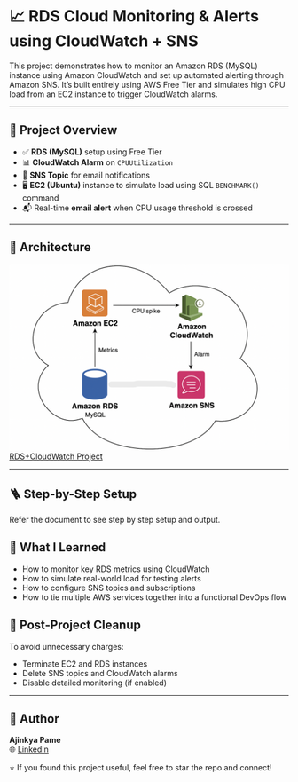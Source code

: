 # 📈 RDS Cloud Monitoring & Alerts using CloudWatch + SNS

This project demonstrates how to monitor an Amazon RDS (MySQL) instance using Amazon CloudWatch and set up automated alerting through Amazon SNS. It’s built entirely using AWS Free Tier and simulates high CPU load from an EC2 instance to trigger CloudWatch alarms.

---

## 🚀 Project Overview

- ✅ **RDS (MySQL)** setup using Free Tier
- 📊 **CloudWatch Alarm** on `CPUUtilization`
- 🔔 **SNS Topic** for email notifications
- 🖥️ **EC2 (Ubuntu)** instance to simulate load using SQL `BENCHMARK()` command
- 📬 Real-time **email alert** when CPU usage threshold is crossed

---

## 🧱 Architecture

![Architecture](./architecture.png)
[RDS+CloudWatch Project](./RDS+CloudWatch%20Project.docx)

---

## 🪜 Step-by-Step Setup

Refer the document to see step by step setup and output.

## 🎯 What I Learned

- How to monitor key RDS metrics using CloudWatch
- How to simulate real-world load for testing alerts
- How to configure SNS topics and subscriptions
- How to tie multiple AWS services together into a functional DevOps flow

## 🧹 Post-Project Cleanup

To avoid unnecessary charges:

- Terminate EC2 and RDS instances
- Delete SNS topics and CloudWatch alarms
- Disable detailed monitoring (if enabled)

---

## 👤 Author

**Ajinkya Pame**  
🌐 [LinkedIn](https://www.linkedin.com/in/ajinkya-pame-4a752b346)

⭐ If you found this project useful, feel free to star the repo and connect!
